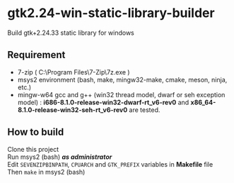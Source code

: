 # gtk2.24-win-static-library-builder
Build gtk+2.24.33 static library for windows

## Requirement
+ 7-zip ( C\:\\Program Files\\7-Zip\\7z.exe )
+ msys2 environment (bash, make, mingw32-make, cmake, meson, ninja, etc.)
+ mingw-w64 gcc and g++ (win32 thread model, dwarf or seh exception model) \: **i686-8.1.0-release-win32-dwarf-rt_v6-rev0** and **x86_64-8.1.0-release-win32-seh-rt_v6-rev0** are tested.

## How to build
Clone this project  
Run msys2 (bash) ***as administrator***  
Edit `SEVENZIPBINPATH`, `CPUARCH` and `GTK_PREFIX` variables in **Makefile** file  
Then `make` in msys2 (bash)
